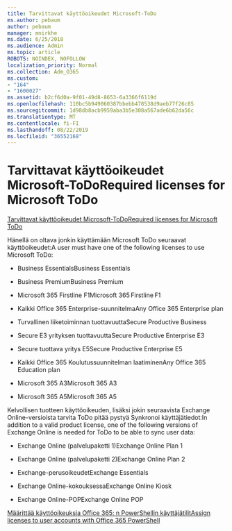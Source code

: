 ```yaml
---
title: Tarvittavat käyttöoikeudet Microsoft-ToDo
ms.author: pebaum
author: pebaum
manager: mnirkhe
ms.date: 6/25/2018
ms.audience: Admin
ms.topic: article
ROBOTS: NOINDEX, NOFOLLOW
localization_priority: Normal
ms.collection: Adm_O365
ms.custom:
- "164"
- "1600027"
ms.assetid: b2cf6d0a-9f01-49d8-8653-6a3366f6119d
ms.openlocfilehash: 110bc5b949060387bbebb478538d9aeb77f26c85
ms.sourcegitcommit: 1d98db8acb9959aba3b5e308a567ade6b62da56c
ms.translationtype: MT
ms.contentlocale: fi-FI
ms.lasthandoff: 08/22/2019
ms.locfileid: "36552168"
---
```

# <a name="required-licenses-for-microsoft-todo"></a><span data-ttu-id="035b7-102">Tarvittavat käyttöoikeudet Microsoft-ToDo</span><span class="sxs-lookup"><span data-stu-id="035b7-102">Required licenses for Microsoft ToDo</span></span>

[<span data-ttu-id="035b7-103">Tarvittavat käyttöoikeudet Microsoft-ToDo</span><span class="sxs-lookup"><span data-stu-id="035b7-103">Required licenses for Microsoft ToDo</span></span>](https://support.office.com/article/381e9d1b-c500-49b5-973e-890fd86528d7.aspx)
  
<span data-ttu-id="035b7-104">Hänellä on oltava jonkin käyttämään Microsoft ToDo seuraavat käyttöoikeudet:</span><span class="sxs-lookup"><span data-stu-id="035b7-104">A user must have one of the following licenses to use Microsoft ToDo:</span></span>
  
- <span data-ttu-id="035b7-105">Business Essentials</span><span class="sxs-lookup"><span data-stu-id="035b7-105">Business Essentials</span></span>

- <span data-ttu-id="035b7-106">Business Premium</span><span class="sxs-lookup"><span data-stu-id="035b7-106">Business Premium</span></span>

- <span data-ttu-id="035b7-107">Microsoft 365 Firstline F1</span><span class="sxs-lookup"><span data-stu-id="035b7-107">Microsoft 365 Firstline F1</span></span>

- <span data-ttu-id="035b7-108">Kaikki Office 365 Enterprise-suunnitelma</span><span class="sxs-lookup"><span data-stu-id="035b7-108">Any Office 365 Enterprise plan</span></span>

- <span data-ttu-id="035b7-109">Turvallinen liiketoiminnan tuottavuutta</span><span class="sxs-lookup"><span data-stu-id="035b7-109">Secure Productive Business</span></span>

- <span data-ttu-id="035b7-110">Secure E3 yrityksen tuottavuutta</span><span class="sxs-lookup"><span data-stu-id="035b7-110">Secure Productive Enterprise E3</span></span>

- <span data-ttu-id="035b7-111">Secure tuottava yritys E5</span><span class="sxs-lookup"><span data-stu-id="035b7-111">Secure Productive Enterprise E5</span></span>

- <span data-ttu-id="035b7-112">Kaikki Office 365 Koulutussuunnitelman laatiminen</span><span class="sxs-lookup"><span data-stu-id="035b7-112">Any Office 365 Education plan</span></span>

- <span data-ttu-id="035b7-113">Microsoft 365 A3</span><span class="sxs-lookup"><span data-stu-id="035b7-113">Microsoft 365 A3</span></span>

- <span data-ttu-id="035b7-114">Microsoft 365 A5</span><span class="sxs-lookup"><span data-stu-id="035b7-114">Microsoft 365 A5</span></span>

<span data-ttu-id="035b7-115">Kelvollisen tuotteen käyttöoikeuden, lisäksi jokin seuraavista Exchange Online-versioista tarvita ToDo pitää pystyä Synkronoi käyttäjätiedot:</span><span class="sxs-lookup"><span data-stu-id="035b7-115">In addition to a valid product license, one of the following versions of Exchange Online is needed for ToDo to be able to sync user data:</span></span>
  
- <span data-ttu-id="035b7-116">Exchange Online (palvelupaketti 1)</span><span class="sxs-lookup"><span data-stu-id="035b7-116">Exchange Online Plan 1</span></span>

- <span data-ttu-id="035b7-117">Exchange Online (palvelupaketti 2)</span><span class="sxs-lookup"><span data-stu-id="035b7-117">Exchange Online Plan 2</span></span>

- <span data-ttu-id="035b7-118">Exchange-perusoikeudet</span><span class="sxs-lookup"><span data-stu-id="035b7-118">Exchange Essentials</span></span>

- <span data-ttu-id="035b7-119">Exchange Online-kokouksessa</span><span class="sxs-lookup"><span data-stu-id="035b7-119">Exchange Online Kiosk</span></span>

- <span data-ttu-id="035b7-120">Exchange Online-POP</span><span class="sxs-lookup"><span data-stu-id="035b7-120">Exchange Online POP</span></span>

[<span data-ttu-id="035b7-121">Määrittää käyttöoikeuksia Office 365: n PowerShellin käyttäjätilit</span><span class="sxs-lookup"><span data-stu-id="035b7-121">Assign licenses to user accounts with Office 365 PowerShell</span></span>](https://docs.microsoft.com/office365/enterprise/powershell/assign-licenses-to-user-accounts-with-office-365-powershell )
  